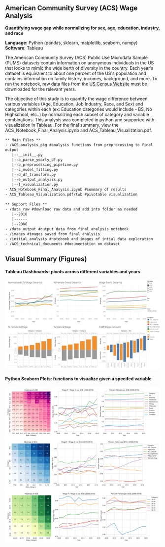 ## American Community Survey (ACS) Wage Analysis
**Quantifying wage gap while normalizing for sex, age, education, industry, and race**

**Language:** Python (pandas, sklearn, matplotlib, seaborn, numpy) <br/>
**Software:** Tableau


The American Community Survey (ACS) Public Use Microdata Sample (PUMS) datasets contain information on anonymous individuals in the US that looks to mimic the wide berth of diversity in the country. Each year’s dataset is equivalent to about one percent of the US's population and contains information on family history, incomes, background, and more. To run the notebook, raw data files from the [US Census Website](https://www.census.gov/programs-surveys/acs/technical-documentation/pums/documentation.html) must be downloaded for the relevant years.

The objective of this study is to quantify the wage difference between various variables (Age, Education, Job Industry, Race, and Sex) and categories within each (ex: Education categories would include - BS, No Highschool, etc..) by normalizing each subset of category and variable combinations. This analysis was completed in python and supported with visualization in Tableau. For the final summary, view the ACS_Notebook_Final_Analysis.ipynb and ACS_Tableau_Visualization.pdf.

    ** Main Files **
    - /ACS_analysis_pkg #analysis functions from preprocessing to final output
       |--__init__.py
       |--a_parse_yearly_df.py
       |--b_preprocessing_pipeline.py
       |--c_model_fitting.py
       |--d_df_transform.py
       |--e_output_analysis.py
       |--f_visualization.py
    - ACS_Notebook_Final_Analysis.ipynb #summary of results
    - ACS_Tableau_Visualization.pdf/twb #pivotable visualization
    
    ** Support Files **
    - /data_raw #download raw data and add into folder as needed
       |--2018
       |------
       |--2008
    - /data_output #output data from final analysis notebook
    - /images #images saved from final analysis
    - /initial_analysis #notebook and images of intial data exploration
    - /ACS_technical_documents #documentation on dataset
   
## Visual Summary (Figures)
#### Tableau Dashboards: pivots across different variables and years
![alt text](/images/ACS_Tableau_Visualization.jpg "ACS_Tableau_Visualization")
#### Python Seaborn Plots: functions to visualize given a specifed variable
![alt text](/images/heatmap_lineplot_JOB.png "heatmap_lineplot_JOB")
![alt text](/images/heatmap_lineplot_EDU.png "heatmap_lineplot_EDU")
![alt text](/images/heatmap_lineplot_AGE.png "heatmap_lineplot_AGE")
